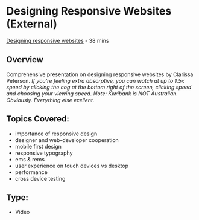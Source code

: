 # Designing Responsive Websites (External)
[Designing responsive websites](https://www.youtube.com/watch?v=OMWfttbUvGE) - 38 mins

## Overview
Comprehensive presentation on designing responsive websites by Clarissa Peterson.
*If you're feeling extra absorptive, you can watch at up to 1.5x speed by clicking the cog at the bottom right of the screen, clicking speed and choosing your viewing speed.*
*Note: Kiwibank is NOT Australian. Obviously. Everything else exellent.*

## Topics Covered:
- importance of responsive design
- designer and web-developer cooperation
- mobile first design
- responsive typography
- ems & rems
- user experience on touch devices vs desktop
- performance
- cross device testing

## Type:
- Video
